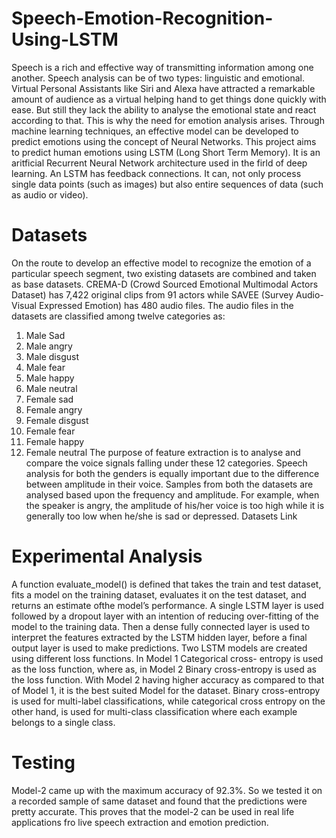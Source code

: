 # Speech-Emotion-Recognition-Using-LSTM
Speech is a rich and effective way of transmitting information among one another. Speech analysis can be of two types: linguistic and emotional. Virtual Personal Assistants like Siri and Alexa have attracted a remarkable amount of audience as a virtual helping hand to get things done quickly with ease. But still they lack the ability to analyse the emotional state and react according to that. This is why the need for emotion analysis arises. Through machine learning techniques, an effective model can be developed to predict emotions using the concept of Neural Networks.
This project aims to predict human emotions using LSTM (Long Short Term Memory). It is an aritficial Recurrent Neural Network architecture used in the firld of deep learning. An LSTM has feedback connections. It can, not only process single data points (such as images) but also entire sequences of data (such as audio or video).

# Datasets
On the route to develop an effective model to recognize the emotion of a particular speech segment, two existing datasets are combined and taken as base datasets. CREMA-D (Crowd Sourced Emotional Multimodal Actors Dataset) has 7,422 original clips from 91 actors while SAVEE (Survey Audio- Visual Expressed Emotion) has 480 audio files. The audio files in the datasets are classified among twelve categories as:
 1. Male Sad
 2. Male angry
 3. Male disgust
 4. Male fear
 5. Male happy
 6. Male neutral
 7. Female sad
 8. Female angry
 9. Female disgust
10. Female fear
11. Female happy 
12. Female neutral
The purpose of feature extraction is to analyse and compare the voice signals falling under these 12 categories. Speech analysis for both the genders is equally important due to the difference between amplitude in their voice. Samples from both the datasets are analysed based upon the frequency and amplitude. For example, when the speaker is angry, the amplitude of his/her voice is too high while it is generally too low when he/she is sad or depressed.
Datasets Link

# Experimental Analysis 
A function evaluate_model() is defined that takes the train and test dataset, fits a model on the training dataset, evaluates it on the test dataset, and returns an estimate ofthe model’s performance. A single LSTM layer is used followed by a dropout layer with an intention of reducing over-fitting of the model to the training data. Then a dense fully connected layer is used to interpret the features extracted by the LSTM hidden layer, before a final output layer is used to make
predictions.
Two LSTM models are created using different loss functions. In Model 1 Categorical cross- entropy is used as the loss function, where as, in Model 2 Binary cross-entropy is used as the loss function. With Model 2 having higher accuracy as compared to that of Model 1, it is the best suited Model for the dataset. Binary cross-entropy is used for multi-label classifications, while categorical cross entropy on the other hand, is used for multi-class classification where each example belongs to a single class.   

# Testing
Model-2 came up with the maximum accuracy of 92.3%. So we tested it on a recorded sample of same dataset and found that the predictions were pretty accurate. This proves that the model-2 can be used in real life applications fro live speech extraction and emotion prediction.  
